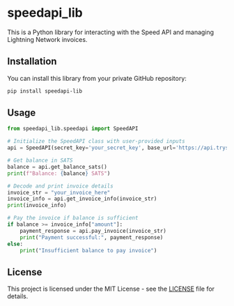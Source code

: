 # speedapi_lib

This is a Python library for interacting with the Speed API and managing Lightning Network invoices.

## Installation

You can install this library from your private GitHub repository:

```bash
pip install speedapi-lib
```

## Usage

```python
from speedapi_lib.speedapi import SpeedAPI

# Initialize the SpeedAPI class with user-provided inputs
api = SpeedAPI(secret_key='your_secret_key', base_url='https://api.tryspeed.com')

# Get balance in SATS
balance = api.get_balance_sats()
print(f"Balance: {balance} SATS")

# Decode and print invoice details
invoice_str = "your_invoice_here"
invoice_info = api.get_invoice_info(invoice_str)
print(invoice_info)

# Pay the invoice if balance is sufficient
if balance >= invoice_info["amount"]:
    payment_response = api.pay_invoice(invoice_str)
    print("Payment successful:", payment_response)
else:
    print("Insufficient balance to pay invoice")

```

## License

This project is licensed under the MIT License - see the [LICENSE](LICENSE) file for details.